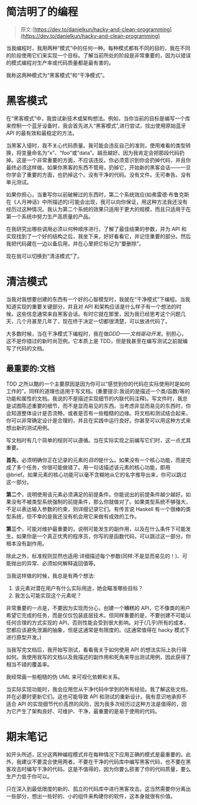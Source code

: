 # 简洁明了的编程

> 原文:[https://dev.to/danielkun/hacky-and-clean-programming](https://dev.to/danielkun/hacky-and-clean-programming)

当我编程时，我用两种“模式”中的任何一种。每种模式都有不同的目的，我在不同的阶段使用它们来实现一个目标。了解当前所处的阶段是非常重要的，因为以错误的模式编程对生产率或代码质量都是最有害的。

我称这两种模式为“黑客模式”和“干净模式”。

# [](#hacker-mode)黑客模式

在“黑客模式”中，我尝试新技术或架构想法。例如，当你当前的目标是编写一个库来控制一个蓝牙设备时，我会首先进入“黑客模式”,进行尝试，找出使用原始蓝牙 API 的最有效和最稳定的方法。

当黑客入侵时，我不关心代码质量。我可能会违反自己的准则，使用难看的类型转换，将变量命名为“x”、“foo”或“data”。越丑越好。因为我肯定会把那段代码扔掉。这是一个非常重要的方面，不应该违反。你必须意识到你会扔掉代码，并且你最终必须这样做。如果你黑客的东西不管用，扔掉它，开始新的黑客会话——一旦你学会了重要的方面，也扔掉这个。没有干净的代码。没有文件。无可奉告。没有单元测试。

如果你担心，当重写你以前破解过的东西时，第二个系统效应(如弗雷德·布鲁克斯在《人月神话》中所描述的)可能会出现，我可以向你保证，用这种方法我还没有经历过这种情况。我认为第二个系统的效果只适用于更大的规模，而且只适用于在第一个系统中努力生产高质量的产品。

在我研究出哪些调用必须以何种顺序进行，了解了最佳结果的参数，并为 API 和实现找到了一个好的结构之后，我坐下来，好好看看它，并记住重要的部分。然后我把代码藏在一边以备后用，并在心里把它标记为“要删除”。

现在我可以切换到“清洁模式”了。

# [](#clean-mode)清洁模式

当我对我想要创建的东西有一个好的心智模型时，我就在“干净模式”下编程。当我知道实现的重要关键部分，并且对 API 和架构应该是什么样子有一个想法的时候。这些信息通常来自黑客会话。有时它就在那里，因为我已经思考这个问题几天，几个月甚至几年了，现在终于决定一切都很清楚，可以放进代码了。

大多数时候，当在干净模式下编程时，我在做*DDD——文档驱动开发*。别担心，这不是你错过的新时尚范例。它本质上是 TDD，但是我甚至在编写测试之前就编写了代码的文档。

## [](#most-important-the-docs)最重要的:文档

TDD 之所以酷的一个主要原因是因为你可以“感觉到你的代码在实际使用时是如何工作的”。同样的道理也适用于写文档。(重要提示:我说的是描述一个类/函数/等的功能和属性的文档。我说的不是描述实现细节的内联代码注释)。写文件时，我总是试图陈述重要的细节，而不是显而易见的东西。当考虑非显而易见的东西时，你会知道整体设计是否流畅，或者是否有一些粗糙的边缘。将文档和测试结合起来，你可以非常确定设计是合理的，并且在实践中运行良好。你甚至可以用这种方式来想出新的测试用例。

写文档时有几个简单的规则可以遵循。当在实际实现之前编写它们时，这一点尤其重要。

**首先**，必须明确你正在记录的元素的*目的*是什么。如果没有一个核心功能，而是完成了多个任务，你很可能做错了。用一句话描述该元素的核心功能，即用@brief。如果元素的核心功能可以毫不含糊地从它的名字推导出来，你可以跳过这一部分。

**第二个**，说明使用该元素必须满足的前提条件。你能说出的前提条件越少越好。如果没有不被类型系统强制的前提条件，那么你就做对了。如果类型系统不够强大，不足以表达输入参数的约束，则详细记录它们。有传言说 Haskell 有一个很棒的类型系统，但不幸的是我还没有机会用它来做有成效的工作。

**第三个**，可能对维护最重要的，说明可能发生的副作用，以及在什么条件下可能发生。如果你是一个真正优秀的程序员，你写的是函数代码，可以跳过这一部分。你根本没有副作用。

除此之外，标准规则显然也适用:详细描述每个参数(同样:不是显而易见的！)、可能抛出的异常、必须如何解释返回值等。

当我这样做的时候，我总是有两个想法:

1.  该元素对潜在用户有什么实际用途，她会瞄准哪些目标？
2.  我怎么可能实现这个元素呢？

非常重要的一点是，不要因为实现而分心，创建一个糟糕的 API，它不像类的用户希望它完成的任务，而是仅仅包装底层技术。但同样重要的是，不要创建不可能以任何合理的方式实现的 API，否则性能会受到很大影响。对于(几乎)所有的成本，您都应该避免泄漏的抽象，但是这通常是有限度的。(这通常值得在 hacky 模式下进行原型开发。)

当我写完文档后，我开始写测试，看看我关于如何使用 API 的想法实际上执行得如何。我使用我写的文档以及我描述的副作用和死角来导出测试用例，因此获得了相当不错的覆盖率。

我经常画一些粗糙的伪 UML 来可视化依赖和关系。

当实际实现功能时，我会应用您从干净代码中学到的所有经验。我了解这些文档，并在必要时更新它们。这也可能导致 API 和测试的重新设计。我有意识地承担不适合 API 的实现细节代价高昂的风险，因为我多次经历过这种方法是值得的，因为它产生了架构良好、可维护、干净，最重要的是易于使用的代码。

# [](#final-notes)期末笔记

如开头所述，区分这两种编程模式并在每种情况下应用正确的模式是最重要的。此外，我建议不要混合使用两者。不要在干净的代码库中编写黑客代码，也不要在黑客攻击时编写干净的代码。这是不值得的，因为你要么损害了你的代码质量，要么生产力低于你可以。

只在深入到最低限度的新的、孤立的代码库中进行黑客攻击。这当然需要你分离出一些部分，想出一些好的、小的组件来构建你的软件，这本身就很有价值。